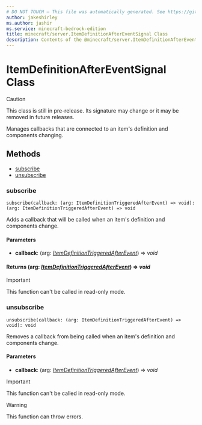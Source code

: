 ```yaml
---
# DO NOT TOUCH — This file was automatically generated. See https://github.com/mojang/minecraftapidocsgenerator to modify descriptions, examples, etc.
author: jakeshirley
ms.author: jashir
ms.service: minecraft-bedrock-edition
title: minecraft/server.ItemDefinitionAfterEventSignal Class
description: Contents of the @minecraft/server.ItemDefinitionAfterEventSignal class.
---
```

# ItemDefinitionAfterEventSignal Class

> [!CAUTION]
> This class is still in pre-release.  Its signature may change or it may be removed in future releases.

Manages callbacks that are connected to an item's definition and components changing.

## Methods
- [subscribe](#subscribe)
- [unsubscribe](#unsubscribe)

### **subscribe**
`
subscribe(callback: (arg: ItemDefinitionTriggeredAfterEvent) => void): (arg: ItemDefinitionTriggeredAfterEvent) => void
`

Adds a callback that will be called when an item's definition and components change.

#### **Parameters**
- **callback**: (arg: [*ItemDefinitionTriggeredAfterEvent*](ItemDefinitionTriggeredAfterEvent.md)) => *void*

#### **Returns** (arg: [*ItemDefinitionTriggeredAfterEvent*](ItemDefinitionTriggeredAfterEvent.md)) => *void*

> [!IMPORTANT]
> This function can't be called in read-only mode.

### **unsubscribe**
`
unsubscribe(callback: (arg: ItemDefinitionTriggeredAfterEvent) => void): void
`

Removes a callback from being called when an item's definition and components change.

#### **Parameters**
- **callback**: (arg: [*ItemDefinitionTriggeredAfterEvent*](ItemDefinitionTriggeredAfterEvent.md)) => *void*

> [!IMPORTANT]
> This function can't be called in read-only mode.

> [!WARNING]
> This function can throw errors.
